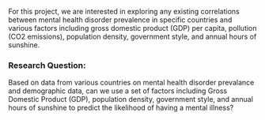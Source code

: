 
For this project, we are interested in exploring any existing correlations between mental health disorder prevalence 
in specific countries and various factors including gross domestic product (GDP) per capita, pollution (CO2 emissions), 
population density, government style, and annual hours of sunshine.

### Research Question:
Based on data from various countries on mental health disorder prevalance and demographic data, can we use a set of 
factors including Gross Domestic Product (GDP), population density, government style, and annual hours of sunshine 
to predict the likelihood of having a mental illness?
